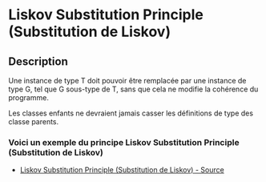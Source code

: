 # Liskov Substitution Principle (Substitution de Liskov)




## Description

Une instance de type T doit pouvoir être remplacée par une instance de type G, tel que G sous-type de T,
sans que cela ne modifie la cohérence du programme.

Les classes enfants ne devraient jamais casser les définitions de type des classe parents.






### Voici un exemple du principe Liskov Substitution Principle (Substitution de Liskov)

* [Liskov Substitution Principle (Substitution de Liskov) - Source](https://github.com/dev-and-web/solid-php/tree/master/src/3_liskov-substitution-principle/index.php)

